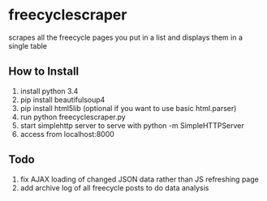 # freecyclescraper
scrapes all the freecycle pages you put in a list and displays them in a single table


## How to Install

1. install python 3.4
2. pip install beautifulsoup4
3. pip install html5lib (optional if you want to use basic html.parser)
4. run python freecyclescraper.py
5. start simplehttp server to serve with python -m SimpleHTTPServer
6. access from localhost:8000


## Todo

1. fix AJAX loading of changed JSON data rather than JS refreshing page
2. add archive log of all freecycle posts to do data analysis
